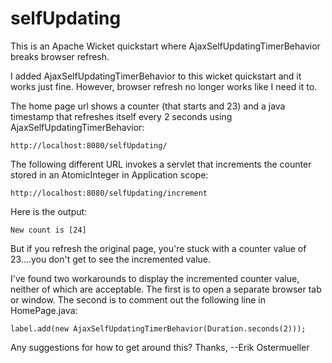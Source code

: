 # selfUpdating
This is an Apache Wicket quickstart where AjaxSelfUpdatingTimerBehavior breaks browser refresh.

I added AjaxSelfUpdatingTimerBehavior to this wicket quickstart and it works just fine.
However, browser refresh no longer works like I need it to.

The home page url shows a counter (that starts and 23) and a java timestamp that refreshes itself every 2 seconds using AjaxSelfUpdatingTimerBehavior:
```
http://localhost:8080/selfUpdating/
```

The following different URL invokes a servlet that increments the counter stored in an AtomicInteger in Application scope:
```
http://localhost:8080/selfUpdating/increment
```
Here is the output:
```
New count is [24]
```

But if you refresh the original page, you're stuck with a counter value of 23....you don't get to see the incremented value.

I've found two workarounds to display the incremented counter value, neither of which are acceptable.
The first is to open a separate browser tab or window.
The second is to comment out the following line in HomePage.java:
```
label.add(new AjaxSelfUpdatingTimerBehavior(Duration.seconds(2)));
```

Any suggestions for how to get around this?
Thanks,
--Erik Ostermueller

